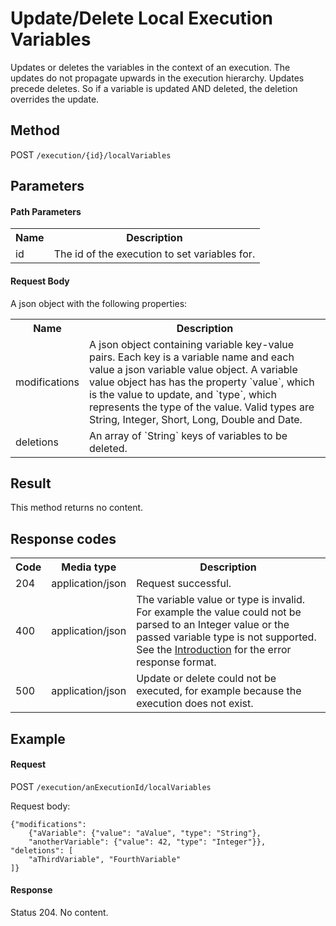 Update/Delete Local Execution Variables
=======================================

Updates or deletes the variables in the context of an execution. The updates do not propagate upwards in the execution hierarchy.
Updates precede deletes. So if a variable is updated AND deleted, the deletion overrides the update.


Method
------

POST `/execution/{id}/localVariables`


Parameters
----------

#### Path Parameters

<table class="table table-striped">
  <tr>
    <th>Name</th>
    <th>Description</th>
  </tr>
  <tr>
    <td>id</td>
    <td>The id of the execution to set variables for.</td>
  </tr>
</table>
  

#### Request Body

<p>
  A json object with the following properties:
</p>
<table class="table table-striped">
  <tr>
    <th>Name</th>
    <th>Description</th>
  </tr>
  <tr>
    <td>modifications</td>
    <td>A json object containing variable key-value pairs. Each key is a variable name and each value a json variable value object.
    A variable value object has has the property `value`, which is the value to update, and `type`, which represents the type of the value. Valid types are String, Integer, Short, Long, Double and Date.</td>
  </tr>
  <tr>
    <td>deletions</td>
    <td>An array of `String` keys of variables to be deleted.</td>
  </tr>
</table>


Result
------

This method returns no content.


Response codes
--------------  

<table class="table table-striped">
  <tr>
    <th>Code</th>
    <th>Media type</th>
    <th>Description</th>
  </tr>
  <tr>
    <td>204</td>
    <td>application/json</td>
    <td>Request successful.</td>
  </tr>
  <tr>
    <td>400</td>
    <td>application/json</td>
    <td>The variable value or type is invalid. For example the value could not be parsed to an Integer value or the passed variable type is not supported. See the <a href="/api-references/rest/#!/overview/introduction">Introduction</a> for the error response format.</td>
  </tr>   
  <tr>
    <td>500</td>
    <td>application/json</td>
    <td>Update or delete could not be executed, for example because the execution does not exist.</td>
  </tr>
</table>

Example
-------

#### Request

POST `/execution/anExecutionId/localVariables`

Request body:

    {"modifications": 
        {"aVariable": {"value": "aValue", "type": "String"},
        "anotherVariable": {"value": 42, "type": "Integer"}},
    "deletions": [
        "aThirdVariable", "FourthVariable"
    ]}

#### Response

Status 204. No content.
